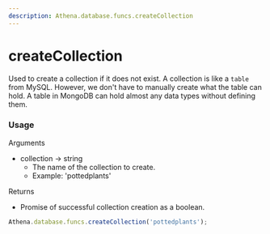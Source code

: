 ```yaml
---
description: Athena.database.funcs.createCollection
---
```


# createCollection

Used to create a collection if it does not exist. A collection is like a `table` from MySQL. However, we don't have to manually create what the table can hold. A table in MongoDB can hold almost any data types without defining them.

### Usage

Arguments

* collection -> string
  * The name of the collection to create.
  * Example: 'pottedplants'

Returns

* Promise of successful collection creation as a boolean.

```typescript
Athena.database.funcs.createCollection('pottedplants');
```
